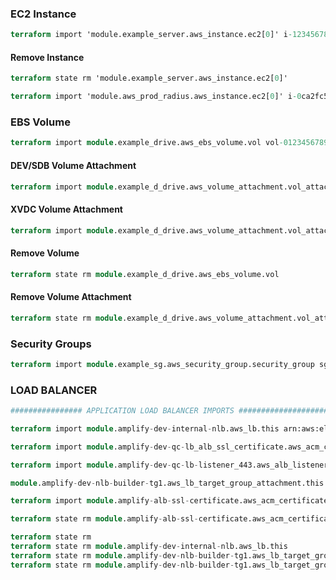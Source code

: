 ### EC2 Instance

```terraform
terraform import 'module.example_server.aws_instance.ec2[0]' i-1234567890abcdefg
```

#### Remove Instance

```terraform
terraform state rm 'module.example_server.aws_instance.ec2[0]'
```

```terraform
terraform import 'module.aws_prod_radius.aws_instance.ec2[0]' i-0ca2fc57effe01fbf
```


### EBS Volume

```terraform
terraform import module.example_drive.aws_ebs_volume.vol vol-01234567890
```

#### DEV/SDB Volume Attachment
```terraform
terraform import module.example_d_drive.aws_volume_attachment.vol_attach /dev/sdb:vol-01234567890:i-1234567890abcdefg
```

#### XVDC Volume Attachment
```terraform
terraform import module.example_d_drive.aws_volume_attachment.vol_attach xvdc:vol-01234567890:i-1234567890abcdefg
```

#### Remove Volume

```terraform
terraform state rm module.example_d_drive.aws_ebs_volume.vol
```

#### Remove Volume Attachment

```terraform
terraform state rm module.example_d_drive.aws_volume_attachment.vol_attach
```


### Security Groups

```terraform
terraform import module.example_sg.aws_security_group.security_group sg-0123456789
```


### LOAD BALANCER

```terraform
################ APPLICATION LOAD BALANCER IMPORTS ####################################

terraform import module.amplify-dev-internal-nlb.aws_lb.this arn:aws:elasticloadbalancing:us-west-2:256470530361:loadbalancer/net/amplify-dev-internal-nlb/a7e5bcd5e41c9dc6

terraform import module.amplify-dev-qc-lb_alb_ssl_certificate.aws_acm_certificate.cert arn:aws:acm:us-west-2:256470530361:certificate/ea428f05-a2e8-4877-b92a-06f2810cedbf

terraform import module.amplify-dev-qc-lb-listener_443.aws_alb_listener.listener arn:aws:elasticloadbalancing:us-west-2:256470530361:listener/app/amplify-dev-qc-lb/a88e5a79138a6315/927965049620b6a8

module.amplify-dev-nlb-builder-tg1.aws_lb_target_group_attachment.this arn:aws:elasticloadbalancing:us-west-2:256470530361:targetgroup/amplify-dev-nlb-builder-tg1/e04b7027e7c6a116

terraform import module.amplify-alb-ssl-certificate.aws_acm_certificate.cert arn:aws:acm:us-west-2:256470530361:certificate/e1b904f7-72b7-4e11-9fcc-87466ae40332

terraform state rm module.amplify-alb-ssl-certificate.aws_acm_certificate.cert
```

```terraform
terraform state rm
terraform state rm module.amplify-dev-internal-nlb.aws_lb.this
terraform state rm module.amplify-dev-nlb-builder-tg1.aws_lb_target_group.this
terraform state rm module.amplify-dev-nlb-builder-tg1.aws_lb_target_group_attachment.this
```